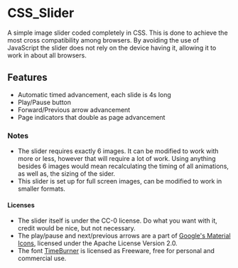 # CSS_Slider
A simple image slider coded completely in CSS. This is done to achieve the most cross compatibility among browsers.
By avoiding the use of JavaScript the slider does not rely on the device having it, allowing it to work in about all browsers.

## Features
- Automatic timed advancement, each slide is 4s long
- Play/Pause button
- Forward/Previous arrow advancement
- Page indicators that double as page advancement

### Notes
- The slider requires exactly 6 images. It can be modified to work with more or less, however that will require a lot of work. 
Using anything besides 6 images would mean recalculating the timing of all animations, as well as, the sizing of the sider.
- This slider is set up for full screen images, can be modified to work in smaller formats. 

#### Licenses
- The slider itself is under the CC-0 license. Do what you want with it, credit would be nice, but not necessary.
- The play/pause and next/previous arrows are a part of [Google's Material Icons](https://design.google.com/icons/), licensed under 
the Apache License Version 2.0. 
- The font [TimeBurner](http://www.fontspace.com/nimavisual/timeburner) is licensed as Freeware, free for personal and commercial use.
